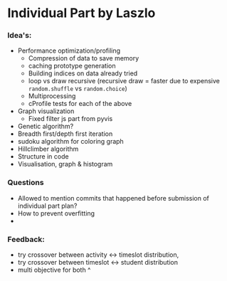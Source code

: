 # Individual Part by Laszlo

### Idea's:

- Performance optimization/profiling
  - Compression of data to save memory
  - caching prototype generation
  - Building indices on data already tried
  - loop vs draw recursive (recursive draw = faster due to expensive `random.shuffle` vs `random.choice`)
  - Multiprocessing
  - cProfile tests for each of the above
- Graph visualization
  - Fixed filter js part from pyvis
- Genetic algorithm?
- Breadth first/depth first iteration
- sudoku algorithm for coloring graph
- Hillclimber algorithm
- Structure in code
- Visualisation, graph & histogram

### Questions

- Allowed to mention commits that happened before submission of individual part plan?
- How to prevent overfitting
-

### Feedback:

- try crossover between activity <-> timeslot distribution,
- try crossover between timeslot <-> student distribution
- multi objective for both ^
